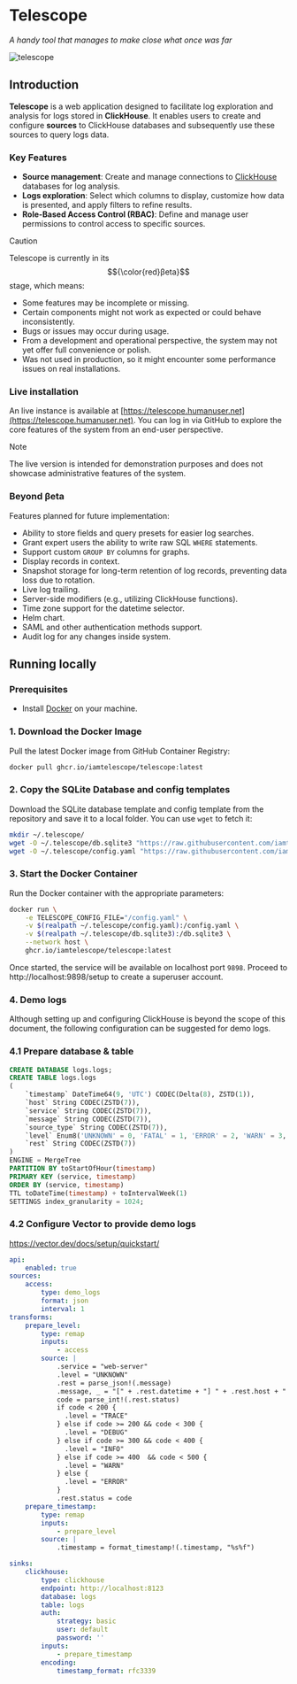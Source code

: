 # Telescope
_A handy tool that manages to make close what once was far_

![telescope](https://github.com/iamtelescope/telescope/blob/main/ui/src/assets/logo.png?raw=true)

## Introduction

**Telescope** is a web application designed to facilitate log exploration and analysis for logs stored in **ClickHouse**. It enables users to create and configure **sources** to ClickHouse databases and subsequently use these sources to query logs data.

### Key Features

- **Source management**: Create and manage connections to [ClickHouse](https://github.com/ClickHouse/ClickHouse) databases for log analysis.
- **Logs exploration**: Select which columns to display, customize how data is presented, and apply filters to refine results.
- **Role-Based Access Control (RBAC)**: Define and manage user permissions to control access to specific sources.

> [!CAUTION]
> Telescope is currently in its $${\color{red}βeta}$$ stage, which means:
>
> - Some features may be incomplete or missing.
> - Certain components might not work as expected or could behave inconsistently.
> - Bugs or issues may occur during usage.
> - From a development and operational perspective, the system may not yet offer full convenience or polish.
> - Was not used in production, so it might encounter some performance issues on real installations.

### Live installation
An live instance is available at [https://telescope.humanuser.net](https://telescope.humanuser.net).
You can log in via GitHub to explore the core features of the system from an end-user perspective.
> [!NOTE]
> The live version is intended for demonstration purposes and does not showcase administrative features of the system.

### Beyond βeta
Features planned for future implementation:

- Ability to store fields and query presets for easier log searches.
- Grant expert users the ability to write raw SQL `WHERE` statements.
- Support custom `GROUP BY` columns for graphs. 
- Display records in context.
- Snapshot storage for long-term retention of log records, preventing data loss due to rotation.
- Live log trailing.
- Server-side modifiers (e.g., utilizing ClickHouse functions).
- Time zone support for the datetime selector.
- Helm chart.
- SAML and other authentication methods support.
- Audit log for any changes inside system.


## Running locally
### Prerequisites
- Install [Docker](https://www.docker.com/get-started) on your machine.

### 1. Download the Docker Image
Pull the latest Docker image from GitHub Container Registry:
```sh
docker pull ghcr.io/iamtelescope/telescope:latest
```

### 2. Copy the SQLite Database and config templates
Download the SQLite database template and config template from the repository and save it to a local folder. You can use `wget` to fetch it:
```sh
mkdir ~/.telescope/
wget -O ~/.telescope/db.sqlite3 "https://raw.githubusercontent.com/iamtelescope/telescope/refs/heads/main/dev/db.sqlite3"
wget -O ~/.telescope/config.yaml "https://raw.githubusercontent.com/iamtelescope/telescope/refs/heads/main/dev/config.yaml"
```

### 3. Start the Docker Container
Run the Docker container with the appropriate parameters:
```sh
docker run \
    -e TELESCOPE_CONFIG_FILE="/config.yaml" \
    -v $(realpath ~/.telescope/config.yaml):/config.yaml \
    -v $(realpath ~/.telescope/db.sqlite3):/db.sqlite3 \
    --network host \
    ghcr.io/iamtelescope/telescope:latest
```

Once started, the service will be available on localhost port `9898`.
Proceed to http://localhost:9898/setup to create a superuser account.

### 4. Demo logs
Although setting up and configuring ClickHouse is beyond the scope of this document, the following configuration can be suggested for demo logs.
### 4.1 Prepare database & table
```sql
CREATE DATABASE logs.logs;
CREATE TABLE logs.logs
(
    `timestamp` DateTime64(9, 'UTC') CODEC(Delta(8), ZSTD(1)),
    `host` String CODEC(ZSTD(7)),
    `service` String CODEC(ZSTD(7)),
    `message` String CODEC(ZSTD(7)),
    `source_type` String CODEC(ZSTD(7)),
    `level` Enum8('UNKNOWN' = 0, 'FATAL' = 1, 'ERROR' = 2, 'WARN' = 3, 'INFO' = 4, 'DEBUG' = 5, 'TRACE' = 6),
    `rest` String CODEC(ZSTD(7))
)
ENGINE = MergeTree
PARTITION BY toStartOfHour(timestamp)
PRIMARY KEY (service, timestamp)
ORDER BY (service, timestamp)
TTL toDateTime(timestamp) + toIntervalWeek(1)
SETTINGS index_granularity = 1024;
```

### 4.2 Configure Vector to provide demo logs
https://vector.dev/docs/setup/quickstart/

```yaml
api:
    enabled: true
sources:
    access:
        type: demo_logs
        format: json
        interval: 1
transforms:
    prepare_level:
        type: remap
        inputs:
            - access
        source: |
            .service = "web-server"
            .level = "UNKNOWN"
            .rest = parse_json!(.message)
            .message, _ = "[" + .rest.datetime + "] " + .rest.host + " " + .rest.method + " " + .rest.request + " " + .rest.referer
            code = parse_int!(.rest.status)
            if code < 200 {
              .level = "TRACE"
            } else if code >= 200 && code < 300 {
              .level = "DEBUG"
            } else if code >= 300 && code < 400 {
              .level = "INFO"
            } else if code >= 400  && code < 500 {
              .level = "WARN"
            } else {
              .level = "ERROR"
            }
            .rest.status = code
    prepare_timestamp:
        type: remap
        inputs:
            - prepare_level
        source: |
            .timestamp = format_timestamp!(.timestamp, "%s%f")

sinks:
    clickhouse:
        type: clickhouse
        endpoint: http://localhost:8123
        database: logs
        table: logs
        auth:
            strategy: basic
            user: default
            password: ''
        inputs:
            - prepare_timestamp
        encoding:
            timestamp_format: rfc3339
```